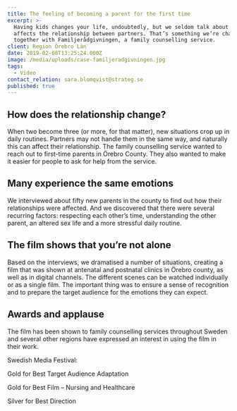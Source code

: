 ```yaml
---
title: The feeling of becoming a parent for the first time
excerpt: >-
  Having kids changes your life, undoubtedly, but we seldom talk about how it
  affects the relationship between partners. That’s something we’re changing
  together with Familjerådgivningen, a family counselling service.  
client: Region Örebro Län
date: 2019-02-08T13:25:24.000Z
image: /media/uploads/case-familjeradgivningen.jpg
tags:
  - Video
contact_relation: sara.blomqvist@strateg.se
published: true
---
```

## How does the relationship change?

When two become three (or more, for that matter), new situations crop up in daily routines. Partners may not handle them in the same way, and naturally this can affect their relationship. The family counselling service wanted to reach out to first-time parents in Örebro County. They also wanted to make it easier for people to ask for help from the service.  



## Many experience the same emotions

We interviewed about fifty new parents in the county to find out how their relationships were affected. And we discovered that there were several recurring factors: respecting each other’s time, understanding the other parent, an altered sex life and a more stressful daily routine. 



## The film shows that you’re not alone

Based on the interviews, we dramatised a number of situations, creating a film that was shown at antenatal and postnatal clinics in Örebro county, as well as in digital channels. The different scenes can be watched individually or as a single film. The important thing was to ensure a sense of recognition and to prepare the target audience for the emotions they can expect. 



## Awards and applause 

The film has been shown to family counselling services throughout Sweden and several other regions have expressed an interest in using the film in their work. 



Swedish Media Festival:

Gold for Best Target Audience Adaptation 

Gold for Best Film – Nursing and Healthcare

Silver for Best Direction
